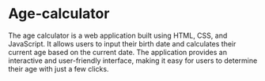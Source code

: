 # Age-calculator
The age calculator is a web application built using HTML, CSS, and JavaScript. It allows users to input their birth date and calculates their current age based on the current date. The application provides an interactive and user-friendly interface, making it easy for users to determine their age with just a few clicks.
